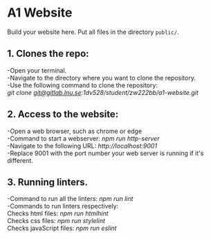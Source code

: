 A1 Website
=================

Build your website here. Put all files in the directory `public/`.


## 1. Clones the repo:
-Open your terminal.\
-Navigate to the directory where you want to clone the repository.\
-Use the following command to clone the repository:\
*git clone git@gitlab.lnu.se:1dv528/student/zw222bb/a1-website.git*
## 2. Access to the website:
-Open a web browser, such as chrome or edge\
-Command to start a webserver: *npm run http-server*\
-Navigate to the following URL: *http://localhost:9001*  
-Replace 9001 with the port number your web server is running if it's different.
## 3. Running linters.
-Command to run all the linters: *npm run lint*\
-Commands to run linters respectively:\
Checks html files: *npm run htmlhint*\
Checks css files: *npm run stylelint*\
Checks javaScript files: *npm run eslint*
